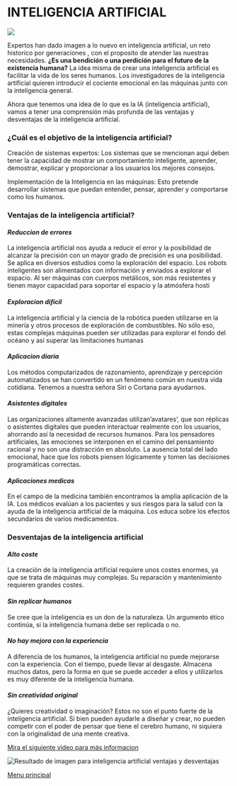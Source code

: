 # **INTELIGENCIA ARTIFICIAL**

![](http://r67.cooltext.com/rendered/cooltext316354674377914.png)

Expertos han dado  imagen a lo nuevo en inteligencia artificial, un reto historico por generaciones , con el proposito de atender las nuestras necesidades.
**¿Es una bendición o una perdición para el futuro de la existencia humana?**
La idea misma de crear una inteligencia artificial es facilitar la vida de los seres humanos. Los investigadores de la inteligencia artificial quieren introducir el cociente emocional en las máquinas junto con la inteligencia general.

Ahora que tenemos una idea de lo que es la IA (inteligencia artificial), vamos a tener una comprensión más profunda de las ventajas y desventajas de la inteligencia artificial.

### **¿Cuál es el objetivo de la inteligencia artificial?**
Creación de sistemas expertos:
Los sistemas que se mencionan aquí deben tener la capacidad de mostrar un comportamiento inteligente, aprender, demostrar, explicar y proporcionar a los usuarios los mejores consejos.

Implementación de la Inteligencia en las máquinas:
Esto pretende desarrollar sistemas que puedan entender, pensar, aprender y comportarse como los humanos.

### **Ventajas de la inteligencia artificial?**
#### *Reduccion de errores*
La inteligencia artificial nos ayuda a reducir el error y la posibilidad de alcanzar la precisión con un mayor grado de precisión es una posibilidad. Se aplica en diversos estudios como la exploración del espacio.
Los robots inteligentes son alimentados con información y enviados a explorar el espacio. Al ser máquinas con cuerpos metálicos, son más resistentes y tienen mayor capacidad para soportar el espacio y la atmósfera hosti

#### *Exploracion dificil*
La inteligencia artificial y la ciencia de la robótica pueden utilizarse en la minería y otros procesos de exploración de combustibles. No sólo eso, estas complejas máquinas pueden ser utilizadas para explorar el fondo del océano y así superar las limitaciones humanas

#### *Aplicacion diaria*
Los métodos computarizados de razonamiento, aprendizaje y percepción automatizados se han convertido en un fenómeno común en nuestra vida cotidiana. Tenemos a nuestra señora Siri o Cortana para ayudarnos.

#### *Asistentes digitales*
Las organizaciones altamente avanzadas utilizan’avatares’, que son réplicas o asistentes digitales que pueden interactuar realmente con los usuarios, ahorrando así la necesidad de recursos humanos.
Para los pensadores artificiales, las emociones se interponen en el camino del pensamiento racional y no son una distracción en absoluto. La ausencia total del lado emocional, hace que los robots piensen lógicamente y tomen las decisiones programáticas correctas.

#### *Aplicaciones medicas*
En el campo de la medicina también encontramos la amplia aplicación de la IA. Los médicos evalúan a los pacientes y sus riesgos para la salud con la ayuda de la inteligencia artificial de la máquina. Los educa sobre los efectos secundarios de varios medicamentos.

### **Desventajas de la inteligencia artificial**
#### *Alto coste*
La creación de la inteligencia artificial requiere unos costes enormes, ya que se trata de máquinas muy complejas. Su reparación y mantenimiento requieren grandes costes.

#### *Sin replicar humanos*
Se cree que la inteligencia es un don de la naturaleza. Un argumento ético continúa, si la inteligencia humana debe ser replicada o no.

#### *No hay mejora con la experiencia* 
A diferencia de los humanos, la inteligencia artificial no puede mejorarse con la experiencia. Con el tiempo, puede llevar al desgaste. Almacena muchos datos, pero la forma en que se puede acceder a ellos y utilizarlos es muy diferente de la inteligencia humana.

#### *Sin creatividad original*
¿Quieres creatividad o imaginación?
Estos no son el punto fuerte de la inteligencia artificial. Si bien pueden ayudarle a diseñar y crear, no pueden competir con el poder de pensar que tiene el cerebro humano, ni siquiera con la originalidad de una mente creativa.

[Mira el siguiente video para más informacion](https://www.youtube.com/watch?v=146E63k-NSI)


![Resultado de imagen para inteligencia artificial ventajas y desventajas](https://www.quierotec.com/wp-content/uploads/2018/07/Ventajas-de-la-Inteligencia-Artificial.jpg)

[Menu principal](README.md)
